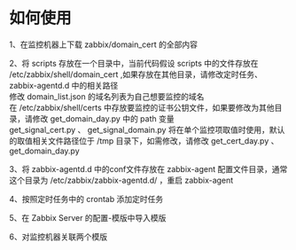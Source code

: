 # 如何使用
1、在监控机器上下载 zabbix/domain_cert 的全部内容    

2、将 scripts 存放在一个目录中，当前代码假设 scripts 中的文件存放在 /etc/zabbix/shell/domain_cert ,如果存放在其他目录，请修改定时任务、zabbix-agentd.d 中的相关路径      
   修改 domain_list.json 的域名列表为自己想要监控的域名    
   在 /etc/zabbix/shell/certs 中存放要监控的证书公钥文件，如果要修改为其他目录，请修改 get_domain_day.py 中的 path 变量   
   get_signal_cert.py 、 get_signal_domain.py 将在单个监控项取值时使用，默认的取值相关文件路径位于 /tmp 目录下，如需修改，请修改 get_cert_day.py 、 get_domain_day.py   
   
3、将 zabbix-agentd.d 中的conf文件存放在 zabbix-agent 配置文件目录，通常这个目录为 /etc/zabbix/zabbix-agentd.d/ ，重启 zabbix-agent     

4、按照定时任务中的 crontab 添加定时任务     

5、在 Zabbix Server 的配置-模版中导入模版    

6、对监控机器关联两个模版
